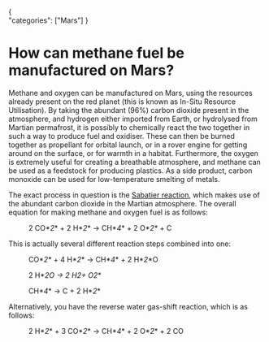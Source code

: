 {    
    "categories": ["Mars"]
}

# How can methane fuel be manufactured on Mars?

Methane and oxygen can be manufactured on Mars, using the resources already present on the red planet (this is known as In-Situ Resource Utilisation). By taking the abundant (96%) carbon dioxide present in the atmosphere, and hydrogen either imported from Earth, or hydrolysed from Martian permafrost, it is possibly to chemically react the two together in such a way to produce fuel and oxidiser. These can then be burned together as propellant for orbital launch, or in a rover engine for getting around on the surface, or for warmth in a habitat. Furthermore, the oxygen is extremely useful for creating a breathable atmosphere, and methane can be used as a feedstock for producing plastics. As a side product, carbon monoxide can be used for low-temperature smelting of metals.

The exact process in question is the [Sabatier reaction](http://en.wikipedia.org/wiki/Sabatier_reaction), which makes use of the abundant carbon dioxide in the Martian atmosphere. The overall equation for making methane and oxygen fuel is as follows:

&nbsp;&nbsp;&nbsp;&nbsp;&nbsp;&nbsp;&nbsp;&nbsp;&nbsp;&nbsp;2 CO*_2_* + 2 H*_2_* → CH*_4_* + 2 O*_2_* + C

This is actually several different reaction steps combined into one:

&nbsp;&nbsp;&nbsp;&nbsp;&nbsp;&nbsp;&nbsp;&nbsp;&nbsp;&nbsp;CO*_2_* + 4 H*_2_* → CH*_4_* + 2 H*_2_*O

&nbsp;&nbsp;&nbsp;&nbsp;&nbsp;&nbsp;&nbsp;&nbsp;&nbsp;&nbsp;2 H*_2_*O → 2 H*_2_*+ O*_2_*

&nbsp;&nbsp;&nbsp;&nbsp;&nbsp;&nbsp;&nbsp;&nbsp;&nbsp;&nbsp;CH*_4_* → C + 2 H*_2_*

Alternatively, you have the reverse water gas-shift reaction, which is as follows:

&nbsp;&nbsp;&nbsp;&nbsp;&nbsp;&nbsp;&nbsp;&nbsp;&nbsp;&nbsp;2 H*_2_* + 3 CO*_2_* → CH*_4_* + 2 O*_2_* + 2 CO
